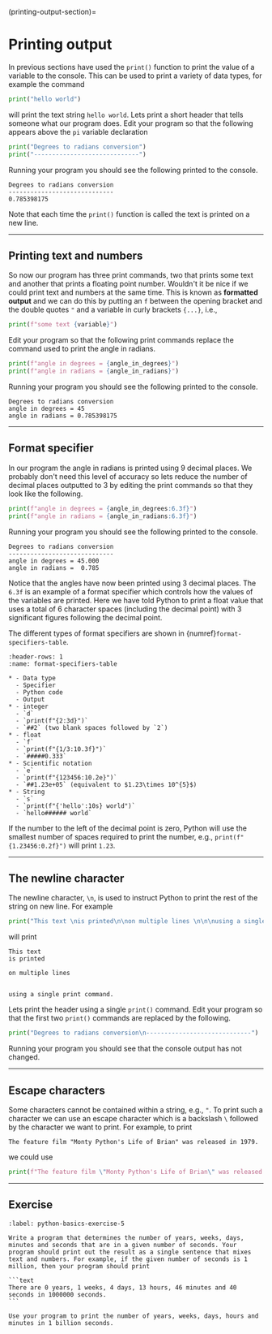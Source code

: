 (printing-output-section)=
# Printing output

In previous sections have used the `print()` function to print the value of a variable to the console. This can be used to print a variety of data types, for example the command

```python
print("hello world")
```

will print the text string `hello world`. Lets print a short header that tells someone what our program does. Edit your program so that the following appears above the `pi` variable declaration

```python
print("Degrees to radians conversion")
print("-----------------------------")
```

Running your program you should see the following printed to the console.

```text
Degrees to radians conversion
-----------------------------
0.785398175
```

Note that each time the `print()` function is called the text is printed on a new line.

---

## Printing text and numbers

So now our program has three print commands, two that prints some text and another that prints a floating point number. Wouldn't it be nice if we could print text and numbers at the same time. This is known as **formatted output** and we can do this by putting an `f` between the opening bracket and the double quotes `"` and a variable in curly brackets `{...}`, i.e.,

```python
print(f"some text {variable}")
```

Edit your program so that the following print commands replace the command used to print the angle in radians.

```python
print(f"angle in degrees = {angle_in_degrees}")
print(f"angle in radians = {angle_in_radians}")
```

Running your program you should see the following printed to the console.

```text
Degrees to radians conversion
angle in degrees = 45
angle in radians = 0.785398175
```

---

## Format specifier

In our program the angle in radians is printed using 9 decimal places. We probably don't need this level of accuracy so lets reduce the number of decimal places outputted to 3 by editing the print commands so that they look like the following.

```python
print(f"angle in degrees = {angle_in_degrees:6.3f}")
print(f"angle in radians = {angle_in_radians:6.3f}")
```

Running your program you should see the following printed to the console.

```text
Degrees to radians conversion
-----------------------------
angle in degrees = 45.000
angle in radians =  0.785
```

Notice that the angles have now been printed using 3 decimal places. The `6.3f` is an example of a format specifier which controls how the values of the variables are printed. Here we have told Python to print a float value that uses a total of 6 character spaces (including the decimal point) with 3 significant figures following the decimal point.

The different types of format specifiers are shown in {numref}`format-specifiers-table`.

```{list-table} Format specifiers
:header-rows: 1
:name: format-specifiers-table

* - Data type
  - Specifier
  - Python code
  - Output
* - integer
  - `d`
  - `print(f"{2:3d}")`
  - `##2` (two blank spaces followed by `2`)
* - float
  - `f`
  - `print(f"{1/3:10.3f}")`
  - `#####0.333`
* - Scientific notation
  - `e`
  - `print(f"{123456:10.2e}")`
  - `##1.23e+05` (equivalent to $1.23\times 10^{5}$)
* - String
  - `s`
  - `print(f"{'hello':10s} world")`
  - `hello###### world`
```

If the number to the left of the decimal point is zero, Python will use the smallest number of spaces required to print the number, e.g., `print(f"{1.23456:0.2f}")` will print `1.23`.

---

## The newline character

The newline character, `\n`, is used to instruct Python to print the rest of the string on new line. For example

```python
print("This text \nis printed\n\non multiple lines \n\n\nusing a single print command.")
```

will print

```text
This text 
is printed

on multiple lines 


using a single print command.
```

Lets print the header using a single `print()` command. Edit your program so that the first two `print()` commands are replaced by the following.

```python
print("Degrees to radians conversion\n-----------------------------")
```

Running your program you should see that the console output has not changed.

---

## Escape characters

Some characters cannot be contained within a string, e.g., `"`. To print such a character we can use an escape character which is a backslash `\` followed by the character we want to print. For example, to print

```text
The feature film "Monty Python's Life of Brian" was released in 1979.
```

we could use

```python
print(f"The feature film \"Monty Python's Life of Brian\" was released in 1979.")
```

---

## Exercise

````{exercise}
:label: python-basics-exercise-5

Write a program that determines the number of years, weeks, days, minutes and seconds that are in a given number of seconds. Your program should print out the result as a single sentence that mixes text and numbers. For example, if the given number of seconds is 1 million, then your program should print

```text
There are 0 years, 1 weeks, 4 days, 13 hours, 46 minutes and 40 seconds in 1000000 seconds.
```

Use your program to print the number of years, weeks, days, hours and minutes in 1 billion seconds.
````
